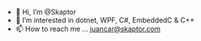 - 👋 Hi, I’m @Skaptor
- 👀 I’m interested in dotnet, WPF, C#, EmbeddedC & C++
- 📫 How to reach me ... juancar@skaptor.com

<!---
Skaptor/Skaptor is a ✨ special ✨ repository because its `README.md` (this file) appears on your GitHub profile.
You can click the Preview link to take a look at your changes.
--->

